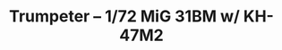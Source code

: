 ---
layout: product
title: "Trumpeter – 1/72 MiG 31BM w/ KH-47M2"
price: "5000" 
desc: "N/A"
img_path: "/assets/img/TRU01697.webp"
brand: "N/A"
available: false
special_offer: false
new: false
soon: false
cat: "010000"
subcat: "013400"
subsubcat: "0N/A"
sifra: "TRU01697"
popular: false
---